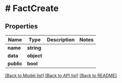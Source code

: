 # # FactCreate

## Properties

Name | Type | Description | Notes
------------ | ------------- | ------------- | -------------
**name** | **string** |  |
**data** | **object** |  |
**public** | **bool** |  |

[[Back to Model list]](../../README.md#models) [[Back to API list]](../../README.md#endpoints) [[Back to README]](../../README.md)
